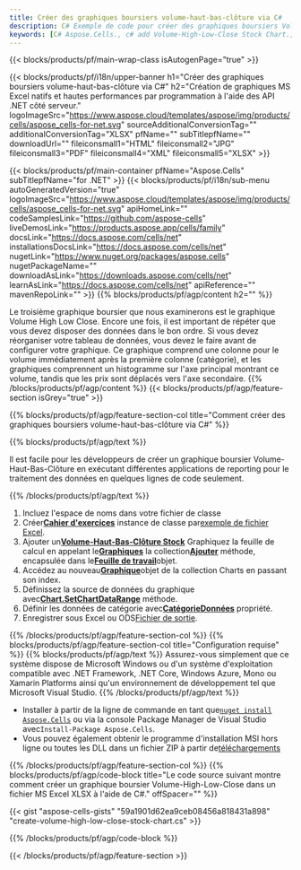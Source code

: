 ```yaml
---
title: Créer des graphiques boursiers volume-haut-bas-clôture via C#
description: C# Exemple de code pour créer des graphiques boursiers Volume-High-Low-Close vers Excel à l’aide de la bibliothèque .NET. Utilisez ce code pour créer un graphique boursier Volume-High-Low-Close sur MS Excel dans VB.NET, Asp.NET ou toute application basée sur .NET.
keywords: [C# Aspose.Cells., c# add Volume-High-Low-Close Stock Chart., c# insert Volume-High-Low-Close Stock Chart., c# create Volume-High-Low-Close Stock Chart]
---
```

{{< blocks/products/pf/main-wrap-class isAutogenPage="true" >}}

{{< blocks/products/pf/i18n/upper-banner h1="Créer des graphiques boursiers volume-haut-bas-clôture via C#" h2="Création de graphiques MS Excel natifs et hautes performances par programmation à l\'aide des API .NET côté serveur." logoImageSrc="https://www.aspose.cloud/templates/aspose/img/products/cells/aspose_cells-for-net.svg" sourceAdditionalConversionTag="" additionalConversionTag="XLSX" pfName="" subTitlepfName="" downloadUrl="" fileiconsmall1="HTML" fileiconsmall2="JPG" fileiconsmall3="PDF" fileiconsmall4="XML" fileiconsmall5="XLSX" >}}

{{< blocks/products/pf/main-container pfName="Aspose.Cells" subTitlepfName="for .NET" >}}
{{< blocks/products/pf/i18n/sub-menu autoGeneratedVersion="true" logoImageSrc="https://www.aspose.cloud/templates/aspose/img/products/cells/aspose_cells-for-net.svg" apiHomeLink="" codeSamplesLink="https://github.com/aspose-cells" liveDemosLink="https://products.aspose.app/cells/family" docsLink="https://docs.aspose.com/cells/net" installationsDocsLink="https://docs.aspose.com/cells/net" nugetLink="https://www.nuget.org/packages/aspose.cells" nugetPackageName="" downloadAsLink="https://downloads.aspose.com/cells/net" learnAsLink="https://docs.aspose.com/cells/net" apiReference="" mavenRepoLink="" >}}
{{% blocks/products/pf/agp/content h2="" %}}

Le troisième graphique boursier que nous examinerons est le graphique Volume High Low Close. Encore une fois, il est important de répéter que vous devez disposer des données dans le bon ordre. Si vous devez réorganiser votre tableau de données, vous devez le faire avant de configurer votre graphique. Ce graphique comprend une colonne pour le volume immédiatement après la première colonne (catégorie), et les graphiques comprennent un histogramme sur l'axe principal montrant ce volume, tandis que les prix sont déplacés vers l'axe secondaire.
{{% /blocks/products/pf/agp/content %}}
{{< blocks/products/pf/agp/feature-section isGrey="true" >}}

{{% blocks/products/pf/agp/feature-section-col title="Comment créer des graphiques boursiers volume-haut-bas-clôture via C#" %}}

{{% blocks/products/pf/agp/text %}}

Il est facile pour les développeurs de créer un graphique boursier Volume-Haut-Bas-Clôture en exécutant différentes applications de reporting pour le traitement des données en quelques lignes de code seulement.

{{% /blocks/products/pf/agp/text %}}

1. Incluez l'espace de noms dans votre fichier de classe
1.  Créer[**Cahier d'exercices**](https://reference.aspose.com/cells/net/aspose.cells/workbook) instance de classe par[exemple de fichier Excel](Volume-High-Low-Close.xlsx).
1.  Ajouter un[**Volume-Haut-Bas-Clôture Stock**](https://reference.aspose.com/cells/net/aspose.cells.charts/charttype) Graphiquez la feuille de calcul en appelant le[**Graphiques**](https://reference.aspose.com/cells/net/aspose.cells.charts/chartcollection) la collection[**Ajouter**](https://reference.aspose.com/cells/net/aspose.cells.charts/chartcollection/methods/add) méthode, encapsulée dans le[**Feuille de travail**](https://reference.aspose.com/cells/net/aspose.cells/worksheet)objet.
1.  Accédez au nouveau[**Graphique**](https://reference.aspose.com/cells/net/aspose.cells.charts/chart)objet de la collection Charts en passant son index.
1.  Définissez la source de données du graphique avec[**Chart.SetChartDataRange**](https://reference.aspose.com/cells/net/aspose.cells.charts/chart/methods/setchartdatarange) méthode.
1.  Définir les données de catégorie avec[**CatégorieDonnées**](https://reference.aspose.com/cells/net/aspose.cells.charts/seriescollection/categorydata/) propriété.
1.  Enregistrer sous Excel ou ODS[Fichier de sortie](out.xlsx).

{{% /blocks/products/pf/agp/feature-section-col %}}
{{% blocks/products/pf/agp/feature-section-col title="Configuration requise" %}}
{{% blocks/products/pf/agp/text %}}
Assurez-vous simplement que ce système dispose de Microsoft Windows ou d'un système d'exploitation compatible avec .NET Framework, .NET Core, Windows Azure, Mono ou Xamarin Platforms ainsi qu'un environnement de développement tel que Microsoft Visual Studio.
{{% /blocks/products/pf/agp/text %}}
-  Installer à partir de la ligne de commande en tant que<code><a href="https://downloads.aspose.com/cells/net">nuget install Aspose.Cells</a></code> ou via la console Package Manager de Visual Studio avec<code>Install-Package Aspose.Cells</code>.
-  Vous pouvez également obtenir le programme d'installation MSI hors ligne ou toutes les DLL dans un fichier ZIP à partir de<a href="https://downloads.aspose.com/cells/net">téléchargements</a>

{{% /blocks/products/pf/agp/feature-section-col %}}
{{% blocks/products/pf/agp/code-block title="Le code source suivant montre comment créer un graphique boursier Volume-High-Low-Close dans un fichier MS Excel XLSX à l\'aide de C#." offSpacer="" %}}

{{< gist "aspose-cells-gists" "59a1901d62ea9ceb08456a818431a898" "create-volume-high-low-close-stock-chart.cs" >}}

{{% /blocks/products/pf/agp/code-block %}}

{{< /blocks/products/pf/agp/feature-section >}}

<!-- aboutfile Starts -->
